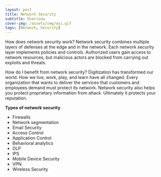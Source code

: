 ```yaml
---
layout: post
title: Network Security
subtitle: Overview
cover-img: /assets/img/osi.gif
tags: [Network, Security]
---
```


How does network security work?  Network security combines multiple layers of defenses at the edge and in the network. Each network security layer implements policies and controls. Authorized users gain access to network resources, but malicious actors are blocked from carrying out exploits and threats.

How do I benefit from network security?  Digitization has transformed our world. How we live, work, play, and learn have all changed. Every organization that wants to deliver the services that customers and employees demand must protect its network. Network security also helps you protect proprietary information from attack. Ultimately it protects your reputation.

**Types of network security**
  * Firewalls
  * Network segmentation
  * Email Security
  * Access Control
  * Application Control
  * Behavioral analytics
  * DLP
  * IPS
  * Mobile Device Security
  * VPN
  * Wireless Security


  
